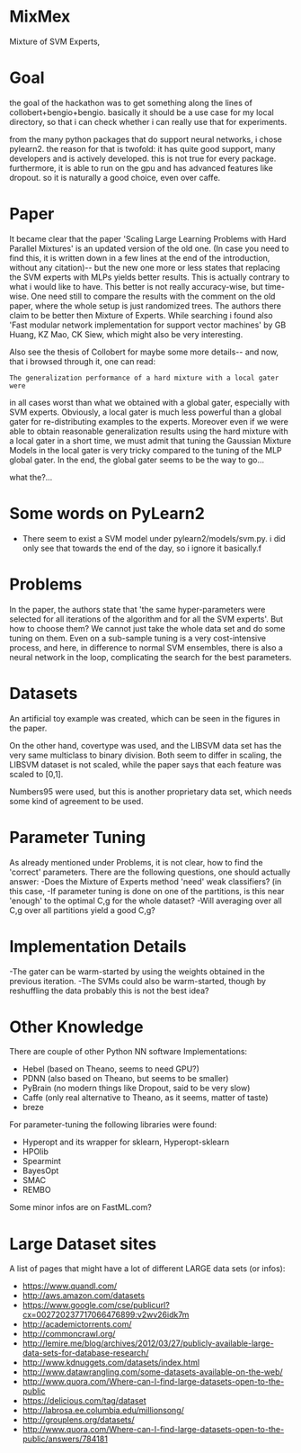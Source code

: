 
MixMex
======

Mixture of SVM Experts,


Goal
====

the goal of the hackathon was to get something along the lines of 
collobert+bengio+bengio.
basically it should be a use case for my local directory, so that i
can check whether i can really use that for experiments.

from the many python packages that do support neural networks,
i chose pylearn2. the reason for that is twofold: it has quite good
support, many developers and is actively developed. this is not
true for every package. furthermore, it is able to run on the gpu
and has advanced features like dropout. so it is naturally a good 
choice, even over caffe.


Paper
====

It became clear that the paper 'Scaling Large Learning Problems
with Hard Parallel Mixtures' is an updated version of the old one.
(In case you need to find this, it is written down in a few lines at
the end of the introduction, without any citation)-- but the new one
more or less states that replacing the SVM experts with MLPs yields
better results. This is actually contrary to what i would like to have.
This better is not really accuracy-wise, but time-wise. One need
still to compare the results with the comment on the old paper,
where the whole setup is just randomized trees. The authors there
claim to be better then Mixture of Experts.
While searching i found also 
'Fast modular network implementation for support vector machines'
by GB Huang, KZ Mao, CK Siew, which might also be very interesting.

Also see the thesis of Collobert for maybe some more details-- and
now, that i browsed through it, one can read:

	The generalization performance of a hard mixture with a local gater were
in all cases worst than what we obtained with a global gater, especially with
SVM experts. Obviously, a local gater is much less powerful than a global
gater for re-distributing examples to the experts. Moreover even if we were
able to obtain reasonable generalization results using the hard mixture with a
local gater in a short time, we must admit that tuning the Gaussian Mixture
Models in the local gater is very tricky compared to the tuning of the MLP
global gater. In the end, the global gater seems to be the way to go...

what the?...



Some words on PyLearn2
===================

- There seem to exist a SVM model under pylearn2/models/svm.py.
i did only see that towards the end of the day, so i ignore it basically.f


Problems
=======

In the paper, the authors state that 'the same hyper-parameters
were selected for all iterations of the algorithm and for all the
SVM experts'. But how to choose them? We cannot just take the
whole data set and do some tuning on them. Even on a sub-sample
tuning is a very cost-intensive process, and here, in difference to
normal SVM ensembles, there is also a neural network in the loop,
complicating the search for the best parameters. 


Datasets
======

An artificial toy example was created, which can be seen in the 
figures in the paper. 

On the other hand, covertype was used, and the LIBSVM data set
has the very same multiclass to binary division. Both seem to 
differ in scaling, the LIBSVM dataset is not scaled, while the paper
says that each feature was scaled to [0,1]. 

Numbers95 were used, but this is another proprietary data set,
which needs some kind of agreement to be used.



Parameter Tuning
=============

As already mentioned under Problems, it is not clear, how to find
the 'correct' parameters. There are the following questions, one
should actually answer:
	-Does the Mixture of Experts method 'need' weak classifiers?
		(in this case, 
	-If parameter tuning is done on one of the partitions, is this 
		near 'enough' to the optimal C,g for the whole dataset? 
	-Will averaging over all C,g over all partitions yield a good C,g?
	
	

Implementation Details
=================

-The gater can be warm-started by using the weights obtained in
the previous iteration.
-The SVMs could also be warm-started, though by reshuffling the
data probably this is not the best idea?


Other Knowledge
=============

There are couple of other Python NN software Implementations:

* Hebel (based on Theano, seems to need GPU?)
* PDNN (also based on Theano, but seems to be smaller)
* PyBrain (no modern things like Dropout, said to be very slow)
* Caffe (only real alternative to Theano, as it seems, matter of taste)
* breze
	
For parameter-tuning the following libraries were found:

* Hyperopt and its wrapper for sklearn, Hyperopt-sklearn
* HPOlib
* Spearmint
* BayesOpt
* SMAC
* REMBO
	
Some minor infos are on FastML.com?



Large Dataset sites
==============

A list of pages that might have a lot of different LARGE data sets (or infos):

- https://www.quandl.com/
- http://aws.amazon.com/datasets
- https://www.google.com/cse/publicurl?cx=002720237717066476899:v2wv26idk7m
- http://academictorrents.com/
- http://commoncrawl.org/
- http://lemire.me/blog/archives/2012/03/27/publicly-available-large-data-sets-for-database-research/
- http://www.kdnuggets.com/datasets/index.html
- http://www.datawrangling.com/some-datasets-available-on-the-web/
- http://www.quora.com/Where-can-I-find-large-datasets-open-to-the-public
- https://delicious.com/tag/dataset
- http://labrosa.ee.columbia.edu/millionsong/
- http://grouplens.org/datasets/
- http://www.quora.com/Where-can-I-find-large-datasets-open-to-the-public/answers/784181
	
	
	